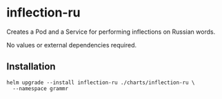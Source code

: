# inflection-ru

Creates a Pod and a Service for performing inflections on Russian words.

No values or external dependencies required.

## Installation
```shell
helm upgrade --install inflection-ru ./charts/inflection-ru \
  --namespace grammr
```
